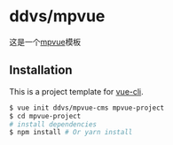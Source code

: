 # ddvs/mpvue

这是一个[mpvue](https://github.com/Meituan-Dianping/mpvue)模板

## Installation

This is a project template for [vue-cli](https://github.com/vuejs/vue-cli).

``` bash
$ vue init ddvs/mpvue-cms mpvue-project  
$ cd mpvue-project                     
# install dependencies
$ npm install # Or yarn install
```
